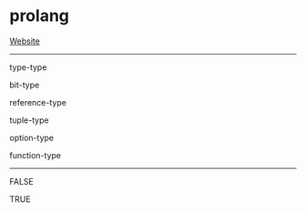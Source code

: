 # prolang

[Website](https://tksmith151.github.io/prolang/)

---

type-type

bit-type

reference-type

tuple-type

option-type

function-type

---

FALSE

TRUE

